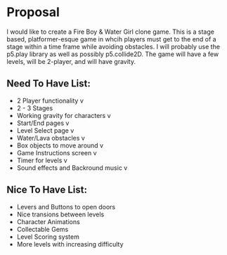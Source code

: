 # Proposal

I would like to create a Fire Boy & Water Girl clone game. This is a stage based, platformer-esque game in whcih players must get to the end of a stage within a time frame while avoiding obstacles. I will probably use the p5.play library as well as possibly p5.collide2D. The game will have a few levels, will be 2-player, and will have gravity.

## Need To Have List:
- 2 Player functionality v
- 2 - 3 Stages
- Working gravity for characters v
- Start/End pages v
- Level Select page v
- Water/Lava obstacles v
- Box objects to move around v
- Game Instructions screen v
- Timer for levels v
- Sound effects and Backround music v

## Nice To Have List:
- Levers and Buttons to open doors
- Nice transions between levels
- Character Animations
- Collectable Gems
- Level Scoring system
- More levels with increasing difficulty

